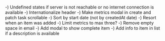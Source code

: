-) Undefined states if server is not reachable or no internet connection is available
-) Internationalize header
-) Make metrics modal in create and patch task scrollable
-) Sort by start date (not by createdAt date)
-) Resort when an item was added
-) Limit metrics to max three?
-) Remove empty space in email
-) Add modal to show complete item
-) Add info to item in list if a description is available